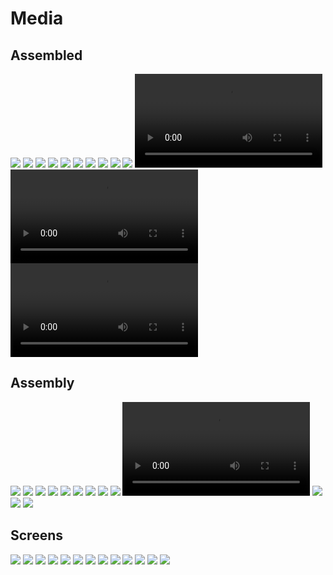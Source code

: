 # Media

## Assembled

<img src="./assets/media/angles/Side Back.jpeg" class="img-md" />
<img src="./assets/media/angles/Side Front.jpeg" class="img-md" />
<img src="./assets/media/angles/Back.jpeg" class="img-md" />
<img src="./assets/media/angles/Handle.jpeg" class="img-md" />
<img src="./assets/media/angles/In-hand Left.jpeg" class="img-md" />
<img src="./assets/media/angles/In-hand Right.jpeg" class="img-md" />
<img src="./assets/media/angles/In-hand.jpeg" class="img-md" />
<img src="./assets/media/angles/Left.jpeg" class="img-md" />
<img src="./assets/media/angles/Right.jpeg" class="img-md" />
<img src="./assets/media/angles/Top.jpeg" class="img-md" />
<video controls="controls" class="img-md" name="">
  <source src="./assets/media/videos/Radar Screen.MOV">
</video>
<video controls="controls" class="img-md" name="">
  <source src="./assets/media/videos/Rainbow Lights.MOV">
</video>
<video controls="controls" class="img-md" name="">
  <source src="./assets/media/videos/Trigger.MOV">
</video>

## Assembly

<img src="./assets/media/assembly/all-parts.jpeg" class="img-md" />
<img src="./assets/media/assembly/dev-board.jpeg" class="img-md" />
<img src="./assets/media/assembly/inside-1.jpeg" class="img-md" />
<img src="./assets/media/assembly/inside-2.jpeg" class="img-md" />
<img src="./assets/media/assembly/inside-3.jpeg" class="img-md" />
<img src="./assets/media/assembly/inside-4.jpeg" class="img-md" />
<img src="./assets/media/assembly/inside-trigger.jpeg" class="img-md" />
<img src="./assets/media/assembly/light-rods-assembled.jpeg" class="img-md" />
<img src="./assets/media/assembly/light-rods-soldered.jpe" class="img-md" />
<video controls="controls" class="img-md" name="Light Rods Assembly">
  <source src="./assets/media/assembly/light-rods.mov">
</video>
<img src="./assets/media/assembly/plugged-in.jpeg" class="img-md" />
<img src="./assets/media/assembly/soldered-mcu.jpeg" class="img-md" />
<img src="./assets/media/assembly/wired.jpeg" class="img-md" />


## Screens

<img src="./assets/media/screens/Lights > Brightness.jpeg" class="img-md" />
<img src="./assets/media/screens/Lights > Direction.jpeg" class="img-md" />
<img src="./assets/media/screens/Lights > Menu.jpeg" class="img-md" />
<img src="./assets/media/screens/Lights > Mode.jpeg" class="img-md" />
<img src="./assets/media/screens/Lights > Speed.jpeg" class="img-md" />
<img src="./assets/media/screens/Lights.jpeg" class="img-md" />
<img src="./assets/media/screens/Menu.jpeg" class="img-md" />
<img src="./assets/media/screens/Radar.jpeg" class="img-md" />
<img src="./assets/media/screens/Settings > Overrid Plug.jpeg" class="img-md" />
<img src="./assets/media/screens/Settings > Override Trigger.jpeg" class="img-md" />
<img src="./assets/media/screens/Settings > Reset.jpeg" class="img-md" />
<img src="./assets/media/screens/Settings > Theme Color.jpeg" class="img-md" />
<img src="./assets/media/screens/Settings.jpeg" class="img-md" />
